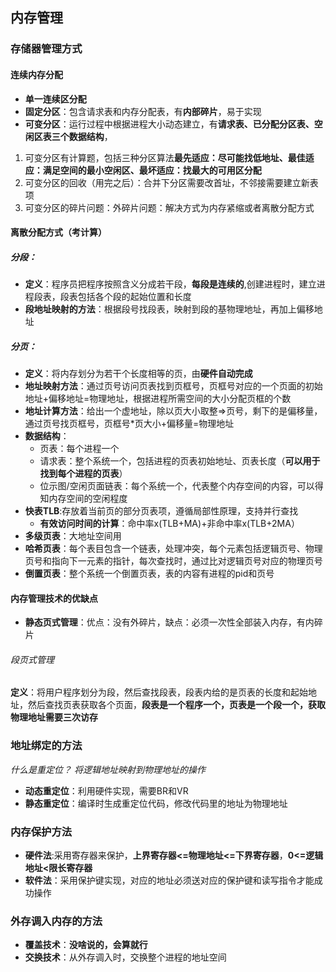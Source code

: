 ## 内存管理
### 存储器管理方式
#### 连续内存分配
- **单一连续区分配**
- **固定分区**：包含请求表和内存分配表，有**内部碎片**，易于实现
- **可变分区**：运行过程中根据进程大小动态建立，有**请求表、已分配分区表、空闲区表三个数据结构**，
1. 可变分区有计算题，包括三种分区算法**最先适应：尽可能找低地址、最佳适应：满足空间的最小空闲区、最坏适应：找最大的可用区分配**
2. 可变分区的回收（用完之后）：合并下分区需要改首址，不邻接需要建立新表项
3. 可变分区的碎片问题：外碎片问题：解决方式为内存紧缩或者离散分配方式
#### 离散分配方式（考计算）
##### 分段：
- **定义**：程序员把程序按照含义分成若干段，**每段是连续的**,创建进程时，建立进程段表，段表包括各个段的起始位置和长度
- **段地址映射的方法**：根据段号找段表，映射到段的基物理地址，再加上偏移地址
##### 分页：
- **定义**：将内存划分为若干个长度相等的页，由**硬件自动完成**
- **地址映射方法**：通过页号访问页表找到页框号，页框号对应的一个页面的初始地址+偏移地址=物理地址，根据进程所需空间的大小分配页框的个数
- **地址计算方法**：给出一个虚地址，除以页大小取整=>页号，剩下的是偏移量，通过页号找页框号，页框号*页大小+偏移量=物理地址
- **数据结构**：
	- 页表：每个进程一个
	- 请求表：整个系统一个，包括进程的页表初始地址、页表长度（**可以用于找到每个进程的页表**）
	- 位示图/空闲页面链表：每个系统一个，代表整个内存空间的内容，可以得知内存空间的空闲程度
- **快表TLB**:存放着当前页的部分页表项，遵循局部性原理，支持并行查找
	- **有效访问时间的计算**：命中率x(TLB+MA)+非命中率x(TLB+2MA）
- **多级页表**：大地址空间用
- **哈希页表**：每个表目包含一个链表，处理冲突，每个元素包括逻辑页号、物理页号和指向下一元素的指针，每次查找时，通过比对逻辑页号对应的物理页号
- **倒置页表**：整个系统一个倒置页表，表的内容有进程的pid和页号

#### 内存管理技术的优缺点
- **静态页式管理**：优点：没有外碎片，缺点：必须一次性全部装入内存，有内碎片
###### 段页式管理
**定义**：将用户程序划分为段，然后查找段表，段表内给的是页表的长度和起始地址，然后查找页表获取各个页面，**段表是一个程序一个，页表是一个段一个，获取物理地址需要三次访存**
### 地址绑定的方法
*什么是重定位？*
*将逻辑地址映射到物理地址的操作*
- **动态重定位**：利用硬件实现，需要BR和VR
- **静态重定位**：编译时生成重定位代码，修改代码里的地址为物理地址
### 内存保护方法
- **硬件法**:采用寄存器来保护，**上界寄存器<=物理地址<=下界寄存器**，**0<=逻辑地址<限长寄存器**
- **软件法**：采用保护键实现，对应的地址必须送对应的保护键和读写指令才能成功操作
### 外存调入内存的方法
- **覆盖技术**：**没啥说的，会算就行**
- **交换技术**：从外存调入时，交换整个进程的地址空间




